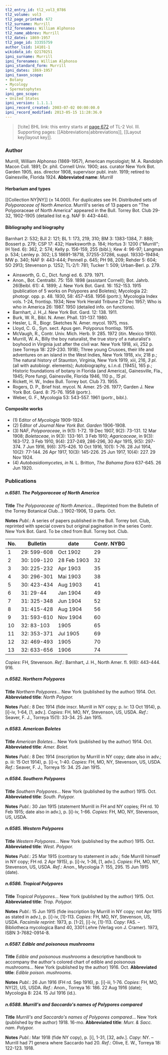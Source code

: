 ```yaml
---
tl2_entry_id: tl2_vol3_0786
tl2_volume: vol3
tl2_page_printed: 672
tl2_surname: Murrill
tl2_forenames: William Alphonso
tl2_name_abbrev: Murrill
tl2_dates: 1869-1957
tl2_page_id: 33355759
author_lsid: 14101-1
wikidata_id: Q2170251
ipni_surname: Murrill
ipni_forenames: William Alphonso
ipni_standard_form: Murrill
ipni_dates: 1869-1957
ipni_taxon_scope: 
- Botany
- Mycology
- Spermatophytes
ipni_geo_scope: 
- United States
ipni_version: 1.1.1.1
ipni_record_created: 2003-07-02 00:00:00.0
ipni_record_modified: 2013-05-15 11:28:36.0
---
```



> [!cite] BHL link: this entry starts at [page 672](https://www.biodiversitylibrary.org/page/33355759) of TL-2 Vol. III.
> Supporting pages: [[Abbreviations|abbreviations]], [[Layout key|layout key]].

### Author

Murrill, William Alphonso (1869-1957), American mycologist; M. A. Randolph Macon Coll. 1891; Dr. phil. Cornell Univ. 1900; ass. curator New York Bot. Garden 1905, ass. director 1908, supervisor publ. instr. 1919; retired to Gainesville, Florida 1924. 
**Abbreviated name**: *Murrill*

#### Herbarium and types

[[Collection NY|NY]] (± 14.000). For duplicates see IH. Distributed sets of *Polyporaceae of North America*. Murrill's series of 13 papers on "The Polyporaceae of North America" appeared in the Bull. Torrey Bot. Club 29-32, 1902-1905 (detailed list e.g. NAF 9: 443-444).

#### Bibliography and biography

Barnhart 2: 532; BJI 2: 121; BL 1: 173, 219, 310; BM 3: 1383-1384, 7: 888; Bossert p. 279; CSP 17: 432; Hawksworth p. 184; Hortus 3: 1200 ("Murrill"; IH 1(ed. 6): 362, 2: 574; Kelly p. 156-159, 255 (bibl.); Kew 4: 96-97; Langman p. 534; Lenley p. 302; LS 18691-18718, 37255-37286, suppl. 19330-19494; MW p. 340; NAF 9: 443-444; Pennell p. 645; PH 98, 209; Rehder 5: 604; SO 2913; Stevenson p. 1252; TL-2/1: 781; Tucker 1: 509; Urban-Berl. p. 279.
- Ainsworth, G. C., Dict. fungi ed. 6. 379. 1971.
- Anon., Bot. Centralbl. 75: 159. 1898 (assistant Cornell); Bot. Jahrb. 26(Beibl. 61): 4. 1899; J. New York Bot. Gard. 16: 152-153. 1915 (publication of 5 works on Polypores and Boletes); Mycologia 22: photogr. opp. p. 48. 1930, 58: 457-458. 1956 (portr.); Mycologia Index vols. 1-24, frontisp. 1934; New York Herald Tribune 27 Dec 1957; Who is who in America 26: 1987. 1950 (detailed info. on functions).
- Barnhart, J. H.,J. New York Bot. Gard. 12: 138. 1911.
- Burk, W. R., Bibl. N. Amer. Phall. 131-137. 1980.
- Hesler, L. R., Biogr. Sketches N. Amer. mycol. 1975, mss.
- Lloyd, C. G., Syn. sect. Apus gen. Polyporus frontisp. 1915.
- McVaugh, R., Contr. Univ. Mich. Herb. 9: 285. 1972 (itin. Mexico 1910).
- Murrill, W. A., Billy the boy naturalist, the true story of a naturalist's boyhood in Virginia just after the civil war. New York 1918, xii, 252 p. (see Torreya 18: 229-230. 1918); Three young Crusoes, their life and adventures on an island in the West Indies, New York 1918, xiv, 218 p.; The natural history of Staunton, Virginia, New York 1919, xiii, 216, *3 pl*. (all with autobiogr. elements); Autobiography, s.l.n.d. \[1945\], 165 p.; Historic foundations of botany in Florida (and America), Gainesville, Fla., 1945; Pore fungi, Gainesville, Florida 1946, 110 p., *15 pl*.
- Rickett, H. W., Index Bull. Torrey bot. Club 73. 1955.
- Rogers, D. P., Brief hist. mycol. N. Amer. 25-26. 1977; Garden J. New York Bot. Gard. 8: 75-76. 1958 (portr.).
- Weber, G. F., Mycologia 53: 543-557. 1961 (portr., bibl.).

#### Composite works

- (1) Editor of *Mycologia* 1909-1924.
- (2) Editor of *Journal New York Bot. Garden* 1906-1908.
- (3) NAF, *Polyporaceae*, in 9(1): 1-72. 19 Dec 1907, 9(2): 73-131. 12 Mar 1908; *Boletaceae*, in 9(3): 133-161. 3 Feb 1910; *Agaricaceae*, in 9(3): 163-172. 3 Feb 1910, 9(4): 237-249, 286-296, 30 Apr 1915, 9(5): 297-374. 7 Jun 1916, 9(6): 375-426. 10 Oct 1916, 10(1): 1-76. 28 Jul 1914, 10(2): 77-144. 26 Apr 1917, 10(3): 145-226. 25 Jun 1917, 10(4): 227. 29 Nov 1924.
- (4) *Autobasidiomycetes, in* N. L. Britton, *The Bahama flora* 637-645. 26 Jun 1920.

### Publications

##### n.6581. The Polyporaceae of North America

**Title**
*The Polyporaceae of North America*... (Reprinted from the Bulletin of the Torrey Botanical Club...) 1902-1906, 13 parts. Oct.

**Notes**
*Publ*.: A series of papers published in the Bull. Torrey bot. Club, reprinted with special covers but original pagination in the series Contr. New York Bot. Gard. To be cited from Bull. Torrey bot. Club.

|No.	|Bulletin	|date	|Contr. NYBG|
|---	|---	|---	|---	|
|1	|29: 599-608	|Oct 1902	|29|
|2	|30: 109-120	|28 Feb 1903	|32|
|3	|30: 225-232	|Apr 1903	|35|
|4	|30: 296-301	|Mai 1903	|38|
|5	|30: 423-434	|Aug 1903	|41|
|6	|31: 29-44	|Jan 1904	|49|
|7	|31: 325-348	|Jun 1904	|52|
|8	|31: 415-428	|Aug 1904	|56|
|9	|31: 593-610	|Nov 1904	|60|
|10	|32: 83-103	|1905	|65|
|11	|32: 353-371	|Jul 1905	|69|
|12	|32: 469-493	|1905	|70|
|13	|32: 633-656	|1906	|74|

*Copies*: FH, Stevenson.
*Ref*.: Barnhart, J. H., North Amer. fl. 9(6): 443-444. 916.

##### n.6582. Northern Polypores

**Title**
*Northern Polypores*... New York (published by the author) 1914. Oct.
**Abbreviated title**: *North Polypor.*

**Notes**
*Publ*.: 8 Dec 1914 (fide inscr. Murrill in NY copy; p. iv: 13 Oct 1914), p. \[i\]-iv, 1-64, \[1, adv.\]. *Copies*: FH, MO, NY, Stevenson, US, USDA.
*Ref*.: Seaver, F. J., Torreya 15(1): 33-34. 25 Jan 1915.

##### n.6583. American Boletes

**Title**
*American Boletes*... New York (published by the author) 1914. Oct.
**Abbreviated title**: *Amer. Bolet.*

**Notes**
*Publ*.: 8 Dec 1914 (inscription by Murrill in NY copy; date also in adv.; p. iii: 15 Oct 1914), p. \[i\]-v, 1-40. *Copies*: FH, MO, NY, Stevenson, US, USDA.
*Ref*.: Seaver, F. J., Torreya 15: 34. 25 Jan 1915.

##### n.6584. Southern Polypores

**Title**
*Southern Polypores*... New York (published by the author) 1915. Oct.
**Abbreviated title**: *South. Polypor.*

**Notes**
*Publ*.: 30 Jan 1915 (statement Murrill in FH and NY copies; FH rd. 10 Feb 1915; date also in adv.), p. \[i\]-iv, 1-66. *Copies*: FH, MO, NY, Stevenson, US, USDA.

##### n.6585. Western Polypores

**Title**
*Western Polypores*... New York (published by the author) 1915. Oct.
**Abbreviated title**: *West. Polypor.*

**Notes**
*Publ*.: 25 Mar 1915 (contrary to statement in adv.; fide Murrill himself in NY copy; FH rd. 2 Apr 1915), p. \[i\]-iv, 1-36, \[1, adv.\]. *Copies*: FH, MO, NY, Stevenson, US, USDA.
*Ref*.: Anon., Mycologia 7: 155, 295. 15 Jun 1915 (date).

##### n.6586. Tropical Polypores

**Title**
*Tropical Polypores*... New York (published by the author) 1915. Oct.
**Abbreviated title**: *Trop. Polypor.*

**Notes**
*Publ*.: 15 Jun 1915 (fide inscription by Murrill in NY copy; not Apr 1915 as stated in adv.), p. \[i\]-iv, \[1\]-113. *Copies*: FH, MO, NY, Stevenson, US, USDA.
*Facsimile reprint*: 1973, p. \[1-2\], \[i\]-iv, \[1\]-113. *Copy*: FAS. – Bibliotheca mycologica Band 40, 3301 Lehre (Verlag von J. Cramer). 1973, ISBN 3-7682-0914-8.

##### n.6587. Edible and poisonous mushrooms

**Title**
*Edible and poisonous mushrooms* a descriptive handbook to accompany the author's colored chart of edible and poisonous mushrooms... New York (published by the author) 1916. Oct.
**Abbreviated title**: *Edible poison. mushrooms*.

**Notes**
*Publ*.: 26 Jun 1916 (FH rd. Sep 1916), p. \[i\]-iii, 1-76. *Copies*: FH, MO, NY(2), US, USDA.
*Ref*.: Anon., Torreya 16: 186. 22 Aug 1916 (date); Mycologia 8: 224. 15 Jul 1916 (id.).

##### n.6588. Murrill's and Saccardo's names of Polypores compared

**Title**
*Murrill's and Saccardo's names of Polypores compared*... New York (published by the author) 1918. 16-mo.
**Abbreviated title**: *Murr. & Sacc. nam. Polypor.*

**Notes**
*Publ*.: Mar 1918 (fide NY copy), p. \[i\], 1-31, \[32, adv.\]. *Copy*: NY. – Murrill had 71 genera where Saccardo had 20.
*Ref*.: Olive, E. W., Torreya 18: 122-123. 1918.


